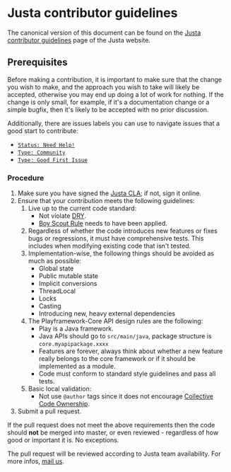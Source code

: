 <!--- Copyright (C) Justa Serviços Financeiros SA. <https://www.justa.com.vc> -->

# Justa contributor guidelines

The canonical version of this document can be found on
the [Justa contributor guidelines](https://justa.com.vc/contributing) page of the Justa website.

## Prerequisites

Before making a contribution, it is important to make sure that the change you wish to make, and the approach you wish
to take will likely be accepted, otherwise you may end up doing a lot of work for nothing. If the change is only small,
for example, if it's a documentation change or a simple bugfix, then it's likely to be accepted with no prior
discussion.

Additionally, there are issues labels you can use to navigate issues that a good start to contribute:

- [`Status: Need Help!`](https://github.com/justapagamentos/playframework-core/labels/Status%3A%20Need%20Help%21)
- [`Type: Community`](https://github.com/justapagamentos/playframework-core/labels/Type%3A%20Community)
- [`Type: Good First Issue`](https://github.com/justapagamentos/playframework-core/labels/Type%3A%20Good%20First%20Issue)

### Procedure

1. Make sure you have signed the [Justa CLA](https://cla-assistant.io/justapagamentos/playframework-core); if not, sign
   it online.
2. Ensure that your contribution meets the following guidelines:
    1. Live up to the current code standard:
        - Not violate [DRY](https://www.oreilly.com/library/view/97-things-every/9780596809515/ch30.html).
        - [Boy Scout Rule](https://www.oreilly.com/library/view/97-things-every/9780596809515/ch08.html) needs to have
          been applied.
    2. Regardless of whether the code introduces new features or fixes bugs or regressions, it must have comprehensive
       tests. This includes when modifying existing code that isn't tested.
    3. Implementation-wise, the following things should be avoided as much as possible:
        - Global state
        - Public mutable state
        - Implicit conversions
        - ThreadLocal
        - Locks
        - Casting
        - Introducing new, heavy external dependencies
    4. The Playframework-Core API design rules are the following:
        - Play is a Java framework.
        - Java APIs should go to `src/main/java`, package structure is `core.myapipackage.xxxx`
        - Features are forever, always think about whether a new feature really belongs to the core framework or if it
          should be implemented as a module.
        - Code must conform to standard style guidelines and pass all tests.
    5. Basic local validation:
        - Not use `@author` tags since it does not
          encourage [Collective Code Ownership](https://www.extremeprogramming.org/rules/collective.html).
3. Submit a pull request.

If the pull request does not meet the above requirements then the code should **not** be merged into master, or even
reviewed - regardless of how good or important it is. No exceptions.

The pull request will be reviewed according to Justa team availability. For more
infos, [mail us](mailto:tech@justa.com.vc).